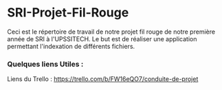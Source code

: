 # SRI-Projet-Fil-Rouge
Ceci est le répertoire de travail de notre projet fil rouge de notre première année de SRI à l'UPSSITECH. Le but est de réaliser une application permettant l'indexation de différents fichiers.


### Quelques liens Utiles : 
Liens du Trello : https://trello.com/b/FW16eQO7/conduite-de-projet
